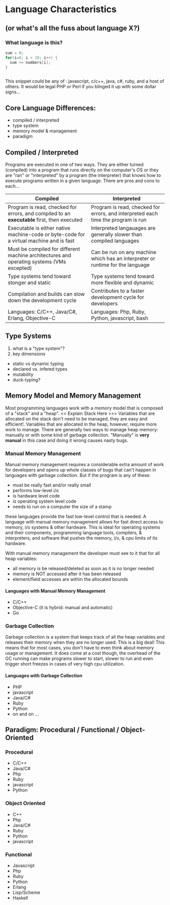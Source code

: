 # Language Characteristics
## (or what's all the fuss about language X?)


### What language is this?
```c
sum = 0;
for(i=0; i < 10; i++) {
  sum += numbers[i];
}



```
This snippet could be any of : javascript, c/c++, java, c#, ruby, and a host of others. It would be legal PHP or Perl if you blinged it up with some dollar signs...



## Core Language Differences:
- compiled / interpreted
- type system
- memory model & management
- paradigm





## Compiled / Interpreted
Programs are executed in one of two ways. They are either turned (compiled) into a program that runs directly on the computer's OS or they are "ran" or "interpreted" by a program (the interpreter) that knows how to execute programs written in a given language. There are pros and cons to each...

Compiled | Interpreted
--- | ---
Program is read, checked for errors, and compiled to an __executable__ first, then executed | Program is read, checked for errors, and interpreted each time the program is run
Executable is either native machine-code or byte-code for a virtual machine and is fast |  Interpreted langauages are generally slower than compiled languages
Must be compiled for different machine architectures and operating systems (VMs excepted) | Can be run on any machine which has an interpreter or runtime for the language
Type systems tend toward stonger and static | Type systems tend toward more flexible and dynamic
Compilation and builds can slow down the development cycle | Contributes to a faster development cycle for developers
Languages: C/C++, Java/C#, Erlang, Objective-C | Languages: Php, Ruby, Python, javascript, bash



## Type Systems
1. what is a "type system"?
1. key dimensions
  - static vs dynamic typing
  - declared vs. infered types
  - mutability
  - duck-typing?
  



## Memory Model and Memory Management
Most programming languages work with a memory model that is composed of a "stack" and a "heap". << Explain Stack Here >>>
Variables that are allocated on the stack don't need to be managed, they are easy and efficient!. Variables that are
allocated in the heap, however, require more work to manage. There are generally two ways to manage heap memory:
manually or with some kind of garbage collection. "Manually" is __very manual__ in this case and doing it wrong causes
nasty bugs.



### Manual Memory Management
Manual memory management requires a considerable extra amount of work for developers and opens up whole classes of
bugs that can't happen in languages with garbage collection. But if the program is any of these:
- must be really fast and/or really small
- performs low-level i/o
- is hardware level code
- is operating system level code
- needs to run on a computer the size of a stamp

these languages provide the fast low-level control that is needed. A language with manual memory management allows
for fast direct access to memory, i/o systems & other hardware. This is ideal for operating systems and their
components, programming language tools, compilers, & interpreters, and software that pushes the memory, i/o, & 
cpu limits of its hardware.

With manual memory management the developer must see to it that for all heap variables:
- all memory is be released/deleted as soon as it is no longer needed
- memory is NOT accessed after it has been released
- element/field accesses are within the allocated bounds

#### Languages with Manual Memory Management
- C/C++
- Objective-C (it is hybrid: manual and automatic)
- Go



### Garbage Collection
Garbage collection is a system that keeps track of all the heap variables and releases their memory when they are no longer used. This is a big deal! This means that for most cases, you don't have to even think about memory usage or management. It does come at a cost though, the overhead of the GC running can make programs slower to start, slower to run and even trigger short freezes in cases of very high cpu utilization.

#### Languages with Garbage Collection
- PHP
- javascript
- Java/C#
- Ruby
- Python
- on and on ...



## Paradigm: Procedural / Functional / Object-Oriented
### Procedural
- C/C++
- Java/C#
- Php
- Ruby
- javascript
- Python

### Object Oriented
- C++
- Php
- Java/C#
- Ruby
- Python
- javascript

### Functional
- Javascript
- Php
- Ruby
- Python
- Erlang
- Lisp/Scheme
- Haskell
  
